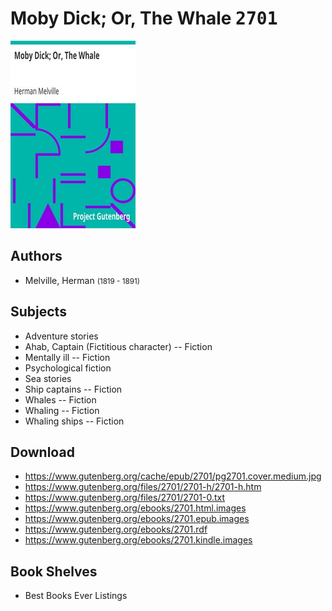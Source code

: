 # Moby Dick; Or, The Whale <kbd>2701</kbd>

![](./cover.medium.jpg "")

## Authors


 - Melville, Herman <small>(1819 - 1891)</small>

## Subjects


 - Adventure stories
 - Ahab, Captain (Fictitious character) -- Fiction
 - Mentally ill -- Fiction
 - Psychological fiction
 - Sea stories
 - Ship captains -- Fiction
 - Whales -- Fiction
 - Whaling -- Fiction
 - Whaling ships -- Fiction

## Download


 - https://www.gutenberg.org/cache/epub/2701/pg2701.cover.medium.jpg
 - https://www.gutenberg.org/files/2701/2701-h/2701-h.htm
 - https://www.gutenberg.org/files/2701/2701-0.txt
 - https://www.gutenberg.org/ebooks/2701.html.images
 - https://www.gutenberg.org/ebooks/2701.epub.images
 - https://www.gutenberg.org/ebooks/2701.rdf
 - https://www.gutenberg.org/ebooks/2701.kindle.images

## Book Shelves


 - Best Books Ever Listings

